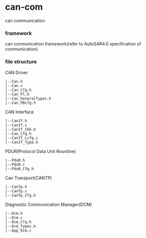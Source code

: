 # can-com
can communication

### framework
can conmunication framework(refer to AutoSAR4.0 specification of communication)

<!-- ![can conmunication framework](https://github.com/ZFChen/can-com/blob/master/AutoSAR_Com_Protocol_framework.jpg) -->

### file structure
CAN Driver

	|--Can.h
	|--Can.c
	|--Can_Cfg.h
	|--Can_Pl.h
	|--Can_GeneralTypes.h
	|--Can_PBcfg.h
CAN Interface

	|--CanIf.h
	|--CanIf.c
	|--CanIf_Cbk.h
	|--Can_Cfg.h
	|--CanIf_Lcfg.c
	|--CanIf_Type.h

PDUR(Protocol Data Unit Rountine)

	|--PduR.h
	|--PduR.c
	|--PduR_Cfg.h

Can Transport(CANTP)

	|--CanTp.h
	|--CanTp.c
	|--CanTp_Cfg.h

Diagnostic Communication Manager(DCM)

	|--Dcm.h
	|--Dcm.c
	|--Dcm_Cfg.h
	|--Dcm_Types.h
	|--App_Dcm.c

